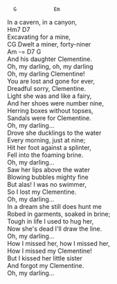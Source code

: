       G            Em   
In a cavern, in a canyon,   
    Hm7           D7   
Excavating for a mine,   
CG Dwelt a miner, forty-niner    
         Am   -=  D7    G   
And his daughter Clementine.   
Oh, my darling, oh, my darling   
Oh, my darling Clementine!   
You are lost and gone for ever,   
Dreadful sorry, Clementine.   
Light she was and like a fairy,   
And her shoes were number nine,   
Herring boxes without topses,   
Sandals were for Clementine.   
Oh, my darling...   
Drove she ducklings to the water   
Every morning, just at nine;   
Hit her foot against a splinter,   
Fell into the foaming brine.   
Oh, my darling...   
Saw her lips above the water   
Blowing bubbles mighty fine   
But alas! I was no swimmer,   
So I lost my Clementine.   
Oh, my darling...   
In a dream she still does hunt me   
Robed in garments, soaked in brine;   
Tough in life I used to hug her,   
Now she's dead I'll draw the line.   
Oh, my darling...   
How I missed her, how I missed her,   
How I missed my Clementine!   
But I kissed her little sister   
And forgot my Clementine.   
Oh, my darling...   
   
